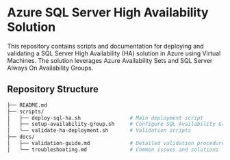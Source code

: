 # Azure SQL Server High Availability Solution

This repository contains scripts and documentation for deploying and validating a SQL Server High Availability (HA) solution in Azure using Virtual Machines. The solution leverages Azure Availability Sets and SQL Server Always On Availability Groups.

## Repository Structure

```bash
├── README.md
├── scripts/
│   ├── deploy-sql-ha.sh                # Main deployment script
│   ├── setup-availability-group.sh     # Configure SQL Availability Group
│   └── validate-ha-deployment.sh       # Validation scripts
├── docs/
│   ├── validation-guide.md             # Detailed validation procedures  
│   └── troubleshooting.md              # Common issues and solutions
```

